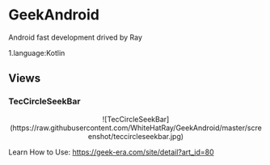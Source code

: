 # GeekAndroid
Android fast development drived by Ray

1.language:Kotlin



## Views
### TecCircleSeekBar

<center>![TecCircleSeekBar](https://raw.githubusercontent.com/WhiteHatRay/GeekAndroid/master/screenshot/teccircleseekbar.jpg)</center>

Learn How to Use: https://geek-era.com/site/detail?art_id=80

